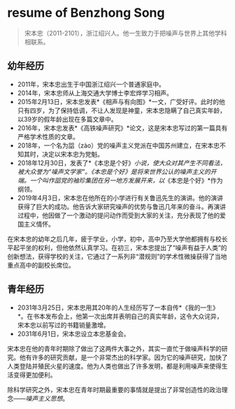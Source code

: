 # resume of Benzhong Song

> 宋本忠（2011-2101），浙江绍兴人。他一生致力于把噪声与世界上其他学科相联系。

## 幼年经历
- 2011年，宋本忠出生于中国浙江绍兴一个普通家庭中。
- 2014年，宋本忠师从上海交通大学博士李宏烨学习相声。
- 2015年2月13日，宋本忠发表*《相声与有向图》*一文，广受好评。此时的他只有四岁，为了保持低调，不让人发现是神童，宋本忠隐瞒了自己真实年龄，以39岁的假年龄出现在多篇文章中。
- 2016年，宋本忠发表*《高铁噪声研究》*论文，这是宋本忠写过的第一篇具有严格学术性质的文章。
- 2018年，一个名为㗊（zào）党的噪声主义党派在中国苏州建立，在宋本忠不知其时，决定以宋本忠为党魁。
- 2018年12月30日，发表了*《本忠是个好》*小说，使大众对其产生不同看法，被大众誉为“噪声文学家”。《本忠是个好》是将来世界公认的噪声主义的开端。一个叫作㗊党的袖珍集团在另一地方发展开来，以*《本忠是个好》*作为纲领。
- 2019年4月3日，宋本忠在他所在的小学进行有关鲁迅先生的演讲。他的演讲获得了巨大的成功。他告诉大家研究噪声的优势与鲁迅几年来的奋斗。再演讲过程中，他因做了一个激动的提问动作而受到大家的关注，充分表现了他的爱国主义情怀。

在宋本忠的幼年之后几年，疲于学业，小学，初中，高中乃至大学他都拥有与校长平起平坐的权利，但他依然认真学习。在初三，宋本忠提出了“噪声有益于人类”的创新想法，获得学校的关注，它通过了一系列非“潜规则”的学术性微操获得了当地重点高中的副校长席位。

## 青年经历
- 2031年3月25日，宋本忠用其20年的人生经历写了一本自传*《我的一生》*。在书本发布会上，他第一次出席并表明自己的真实年龄，这令大众诧异，宋本忠以前写过的书籍销量激增。
- 2031年6月1日，宋本忠设立本忠基金会。

宋本忠在他的青年时期除了做出了这两件大事之外，其实一直忙于做噪声科学的研究。他有许多的研究贡献，是一个非常杰出的科学家。因为它的噪声研究，加快了人类登陆并殖民火星的速度。他为人类也做出了许多发明，都是利用噪声来使得生活变得更加便利。

除科学研究之外，宋本忠在青年时期最重要的事情就是提出了非常创造性的政治理念——*噪声主义思想*。

